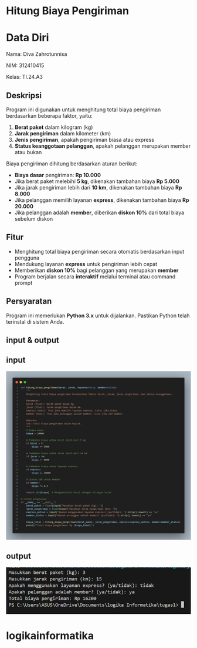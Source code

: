 # Hitung Biaya Pengiriman

# Data Diri
Nama: Diva Zahrotunnisa

NIM: 312410415

Kelas: TI.24.A3

## Deskripsi
Program ini digunakan untuk menghitung total biaya pengiriman berdasarkan beberapa faktor, yaitu:
1. **Berat paket** dalam kilogram (kg)
2. **Jarak pengiriman** dalam kilometer (km)
3. **Jenis pengiriman**, apakah pengiriman biasa atau express
4. **Status keanggotaan pelanggan**, apakah pelanggan merupakan member atau bukan

Biaya pengiriman dihitung berdasarkan aturan berikut:
- **Biaya dasar** pengiriman: **Rp 10.000**
- Jika berat paket melebihi **5 kg**, dikenakan tambahan biaya **Rp 5.000**
- Jika jarak pengiriman lebih dari **10 km**, dikenakan tambahan biaya **Rp 8.000**
- Jika pelanggan memilih layanan **express**, dikenakan tambahan biaya **Rp 20.000**
- Jika pelanggan adalah **member**, diberikan **diskon 10%** dari total biaya sebelum diskon

## Fitur
- Menghitung total biaya pengiriman secara otomatis berdasarkan input pengguna
- Mendukung layanan **express** untuk pengiriman lebih cepat
- Memberikan **diskon 10%** bagi pelanggan yang merupakan **member**
- Program berjalan secara **interaktif** melalui terminal atau command prompt

## Persyaratan
Program ini memerlukan **Python 3.x** untuk dijalankan. Pastikan Python telah terinstal di sistem Anda.

## input & output

## input

<img src="input.png">

## output

<img src="output.png">

# logikainformatika

